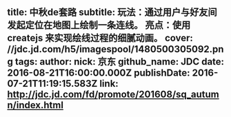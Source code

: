 title: 中秋de套路
subtitle: 玩法：通过用户与好友间发起定位在地图上绘制一条连线。 亮点：使用 createjs 来实现绘线过程的细腻动画。
cover: //jdc.jd.com/h5/imagespool/1480500305092.png
tags:
author:
  nick: 京东
  github_name: JDC
date: 2016-08-21T16:00:00.000Z
publishDate: 2016-07-21T11:19:15.583Z
link: http://jdc.jd.com/fd/promote/201608/sq_autumn/index.html
---